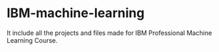 # IBM-machine-learning
It include all the projects and files made for IBM Professional Machine Learning Course.
